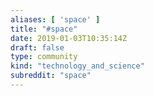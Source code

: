 ```yaml
---
aliases: [ 'space' ]
title: "#space"
date: 2019-01-03T10:35:14Z
draft: false
type: community
kind: "technology_and_science"
subreddit: "space"
---
```

